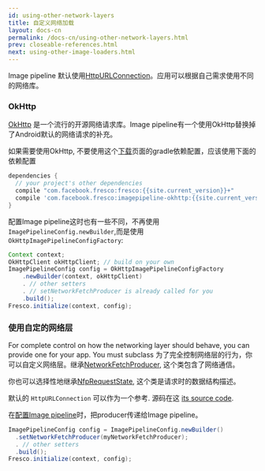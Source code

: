 ```yaml
---
id: using-other-network-layers
title: 自定义网络加载
layout: docs-cn
permalink: /docs-cn/using-other-network-layers.html
prev: closeable-references.html
next: using-other-image-loaders.html
---
```


Image pipeline 默认使用[HttpURLConnection](https://developer.android.com/training/basics/network-ops/connecting.html)。应用可以根据自己需求使用不同的网络库。

### OkHttp

[OkHttp](http://square.github.io/okhttp) 是一个流行的开源网络请求库。Image
pipeline有一个使用OkHttp替换掉了Android默认的网络请求的补充。

如果需要使用OkHttp,
不要使用这个[下载](download-fresco.html)页面的gradle依赖配置，应该使用下面的依赖配置

```groovy
dependencies {
  // your project's other dependencies
  compile "com.facebook.fresco:fresco:{{site.current_version}}+"
  compile 'com.facebook.fresco:imagepipeline-okhttp:{{site.current_version}}+'
}
```

配置Image
pipeline这时也有一些不同，不再使用`ImagePipelineConfig.newBuilder`,而是使用`OkHttpImagePipelineConfigFactory`:

```java
Context context;
OkHttpClient okHttpClient; // build on your own
ImagePipelineConfig config = OkHttpImagePipelineConfigFactory
    .newBuilder(context, okHttpClient)
    . // other setters
    . // setNetworkFetchProducer is already called for you
    .build();
Fresco.initialize(context, config);
```

### 使用自定的网络层

For complete control on how the networking layer should behave, you can provide one for your app. You must subclass
为了完全控制网络层的行为，你可以自定义网络层。继承[NetworkFetchProducer](../javadoc/reference/com/facebook/imagepipeline/producers/NetworkFetchProducer.html), 这个类包含了网络通信。

你也可以选择性地继承[NfpRequestState](../javadoc/reference/com/facebook/imagepipeline/producers/NfpRequestState.html), 这个类是请求时的数据结构描述。

默认的 `HttpURLConnection` 可以作为一个参考. 源码在这 [its source code](https://github.com/facebook/fresco/blob/master/imagepipeline/src/main/java/com/facebook/imagepipeline/producers/HttpUrlConnectionNetworkFetcher.java).

在[配置Image pipeline](configuring-image-pipeline.html)时，把producer传递给Image pipeline。

```java
ImagePipelineConfig config = ImagePipelineConfig.newBuilder()
  .setNetworkFetchProducer(myNetworkFetchProducer);
  . // other setters
  .build();
Fresco.initialize(context, config);
```
